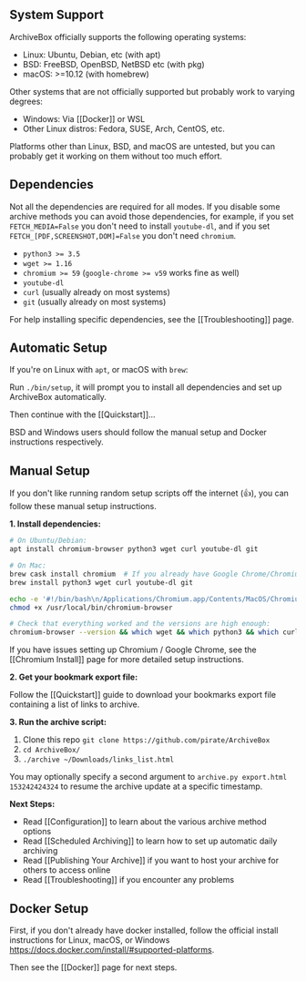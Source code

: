 ## System Support

ArchiveBox officially supports the following operating systems:

* Linux: Ubuntu, Debian, etc (with apt)
* BSD: FreeBSD, OpenBSD, NetBSD etc (with pkg)
* macOS: >=10.12 (with homebrew)

Other systems that are not officially supported but probably work to varying degrees:

 * Windows: Via [[Docker]] or WSL
 * Other Linux distros: Fedora, SUSE, Arch, CentOS, etc.

Platforms other than Linux, BSD, and macOS are untested, but you can probably get it working on them without too much effort.

## Dependencies

Not all the dependencies are required for all modes. If you disable some archive methods you can avoid those dependencies, for example, if you set `FETCH_MEDIA=False` you don't need to install `youtube-dl`, and if you set `FETCH_[PDF,SCREENSHOT,DOM]=False` you don't need `chromium`.

 - `python3 >= 3.5`
 - `wget >= 1.16`
 - `chromium >= 59` (`google-chrome >= v59` works fine as well)
 - `youtube-dl`
 - `curl` (usually already on most systems)
 - `git` (usually already on most systems)

For help installing specific dependencies, see the [[Troubleshooting]] page.

## Automatic Setup

If you're on Linux with `apt`, or macOS with `brew`:

Run `./bin/setup`, it will prompt you to install all dependencies and set up ArchiveBox automatically.

Then continue with the [[Quickstart]]...

BSD and Windows users should follow the manual setup and Docker instructions respectively.

## Manual Setup

If you don't like running random setup scripts off the internet (:+1:), you can follow these manual setup instructions.

**1. Install dependencies:** 

```bash
# On Ubuntu/Debian:
apt install chromium-browser python3 wget curl youtube-dl git
```

```bash
# On Mac:
brew cask install chromium  # If you already have Google Chrome/Chromium in /Applications/, skip this command
brew install python3 wget curl youtube-dl git

echo -e '#!/bin/bash\n/Applications/Chromium.app/Contents/MacOS/Chromium "$@"' > /usr/local/bin/chromium-browser
chmod +x /usr/local/bin/chromium-browser
```

```bash
# Check that everything worked and the versions are high enough:
chromium-browser --version && which wget && which python3 && which curl && echo "[√] All dependencies installed."
```

If you have issues setting up Chromium / Google Chrome, see the [[Chromium Install]] page for more detailed setup instructions.

**2. Get your bookmark export file:**

Follow the [[Quickstart]] guide to download your bookmarks export file containing a list of links to archive.

**3. Run the archive script:**

1. Clone this repo `git clone https://github.com/pirate/ArchiveBox`
2. `cd ArchiveBox/`
3. `./archive ~/Downloads/links_list.html`

You may optionally specify a second argument to `archive.py export.html 153242424324` to resume the archive update at a specific timestamp.

**Next Steps:**

 - Read [[Configuration]] to learn about the various archive method options
 - Read [[Scheduled Archiving]] to learn how to set up automatic daily archiving
 - Read [[Publishing Your Archive]] if you want to host your archive for others to access online
 - Read [[Troubleshooting]] if you encounter any problems


## Docker Setup

First, if you don't already have docker installed, follow the official install instructions for Linux, macOS, or Windows https://docs.docker.com/install/#supported-platforms.


Then see the [[Docker]] page for next steps.